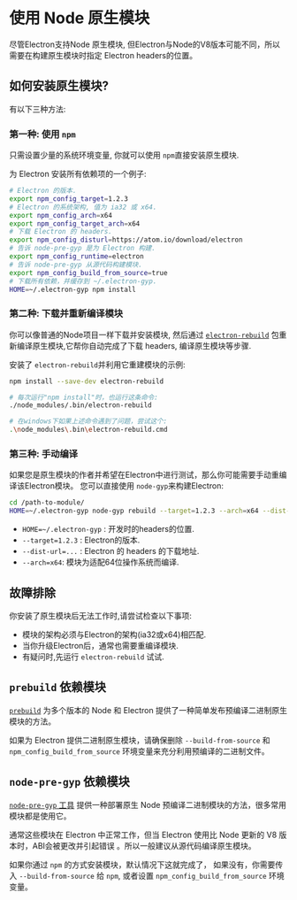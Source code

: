 # 使用 Node 原生模块

尽管Electron支持Node 原生模块, 但Electron与Node的V8版本可能不同，所以需要在构建原生模块时指定 Electron headers的位置。

## 如何安装原生模块?

有以下三种方法:

### 第一种: 使用 `npm`

只需设置少量的系统环境变量, 你就可以使用 `npm`直接安装原生模块.

为 Electron 安装所有依赖项的一个例子:

 ```bash
# Electron 的版本.
export npm_config_target=1.2.3
# Electron 的系统架构, 值为 ia32 或 x64.
export npm_config_arch=x64
export npm_config_target_arch=x64
# 下载 Electron 的 headers.
export npm_config_disturl=https://atom.io/download/electron
# 告诉 node-pre-gyp 是为 Electron 构建.
export npm_config_runtime=electron
# 告诉 node-pre-gyp 从源代码构建模块.
export npm_config_build_from_source=true
# 下载所有依赖，并缓存到 ~/.electron-gyp.
HOME=~/.electron-gyp npm install
 ```

### 第二种: 下载并重新编译模块

你可以像普通的Node项目一样下载并安装模块, 然后通过 [`electron-rebuild`][electron-rebuild] 包重新编译原生模块,它帮你自动完成了下载 headers, 编译原生模块等步骤.

安装了 `electron-rebuild`并利用它重建模块的示例:

```bash
npm install --save-dev electron-rebuild

# 每次运行"npm install"时，也运行这条命令:
./node_modules/.bin/electron-rebuild

# 在windows下如果上述命令遇到了问题，尝试这个:
.\node_modules\.bin\electron-rebuild.cmd
```

### 第三种: 手动编译

如果您是原生模块的作者并希望在Electron中进行测试，那么你可能需要手动重编译该Electron模块。 您可以直接使用 `node-gyp`来构建Electron:
 ```bash
cd /path-to-module/
HOME=~/.electron-gyp node-gyp rebuild --target=1.2.3 --arch=x64 --dist-url=https://atom.io/download/electron
 ```
 
- `HOME=~/.electron-gyp`  : 开发时的headers的位置. 
- `--target=1.2.3` : Electron的版本. 
- `--dist-url=...` : Electron 的 headers 的下载地址. 
- `--arch=x64`: 模块为适配64位操作系统而编译.

## 故障排除

你安装了原生模块后无法工作时,请尝试检查以下事项:

* 模块的架构必须与Electron的架构(ia32或x64)相匹配.
* 当你升级Electron后，通常也需要重编译模块.
* 有疑问时,先运行 `electron-rebuild` 试试.

## `prebuild` 依赖模块

[`prebuild`](https://github.com/mafintosh/prebuild) 为多个版本的 Node 和 Electron 提供了一种简单发布预编译二进制原生模块的方法。

如果为 Electron 提供二进制原生模块，请确保删除 `--build-from-source` 和 `npm_config_build_from_source` 环境变量来充分利用预编译的二进制文件。

## `node-pre-gyp` 依赖模块

[`node-pre-gyp` 工具][node-pre-gyp] 提供一种部署原生 Node 预编译二进制模块的方法，很多常用模块都是使用它。

通常这些模块在 Electron 中正常工作，但当 Electron 使用比 Node 更新的 V8 版本时，ABI会被更改并引起错误 。所以一般建议从源代码编译原生模块。

如果你通过 `npm` 的方式安装模块，默认情况下这就完成了，
如果没有，你需要传入 `--build-from-source` 给 `npm`, 或者设置 `npm_config_build_from_source` 环境变量。

[electron-rebuild]: https://github.com/paulcbetts/electron-rebuild
[node-pre-gyp]: https://github.com/mapbox/node-pre-gyp
